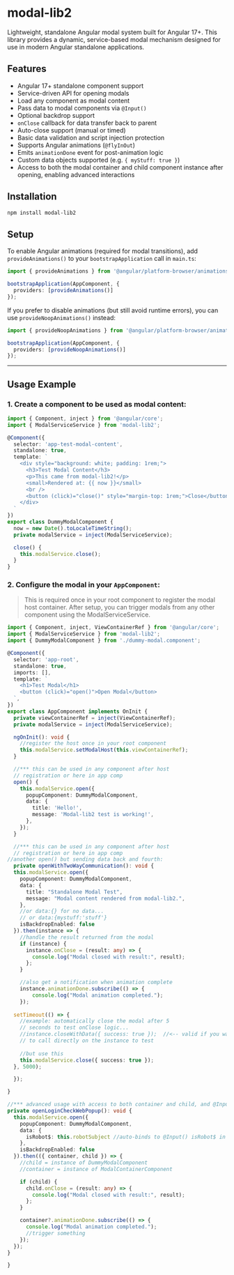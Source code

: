 # modal-lib2

Lightweight, standalone Angular modal system built for Angular 17+. This library provides a dynamic, service-based modal mechanism designed for use in modern Angular standalone applications.

## Features

- Angular 17+ standalone component support  
- Service-driven API for opening modals  
- Load any component as modal content  
- Pass data to modal components via `@Input()` 
- Optional backdrop support  
- `onClose` callback for data transfer back to parent  
- Auto-close support (manual or timed)  
- Basic data validation and script injection protection  
- Supports Angular animations (`@flyInOut`)  
- Emits `animationDone` event for post-animation logic  
- Custom data objects supported (e.g. `{ myStuff: true }`)
- Access to both the modal container and child component instance after opening, enabling advanced interactions

## Installation

```bash
npm install modal-lib2
```

## Setup

To enable Angular animations (required for modal transitions), add `provideAnimations()` to your `bootstrapApplication` call in `main.ts`:

```ts
import { provideAnimations } from '@angular/platform-browser/animations';

bootstrapApplication(AppComponent, {
  providers: [provideAnimations()]
});
```

If you prefer to disable animations (but still avoid runtime errors), you can use `provideNoopAnimations()` instead:

```ts
import { provideNoopAnimations } from '@angular/platform-browser/animations';

bootstrapApplication(AppComponent, {
  providers: [provideNoopAnimations()]
});
```

---

## Usage Example

### 1. Create a component to be used as modal content:

```ts
import { Component, inject } from '@angular/core';
import { ModalServiceService } from 'modal-lib2';

@Component({
  selector: 'app-test-modal-content',
  standalone: true,
  template: `
    <div style="background: white; padding: 1rem;">
      <h3>Test Modal Content</h3>
      <p>This came from modal-lib2!</p>
      <small>Rendered at: {{ now }}</small>
      <br />
      <button (click)="close()" style="margin-top: 1rem;">Close</button>
    </div>
  `
})
export class DummyModalComponent {
  now = new Date().toLocaleTimeString();
  private modalService = inject(ModalServiceService);

  close() {
    this.modalService.close();
  }
}
```

### 2. Configure the modal in your `AppComponent`:

> This is required once in your root component to register the modal host container.
After setup, you can trigger modals from any other component using the ModalServiceService.

```ts
import { Component, inject, ViewContainerRef } from '@angular/core';
import { ModalServiceService } from 'modal-lib2';
import { DummyModalComponent } from './dummy-modal.component';

@Component({
  selector: 'app-root',
  standalone: true,
  imports: [],
  template: `
    <h1>Test Modal</h1>
    <button (click)="open()">Open Modal</button>
  `,
})
export class AppComponent implements OnInit {
  private viewContainerRef = inject(ViewContainerRef);
  private modalService = inject(ModalServiceService);

  ngOnInit(): void {
    //register the host once in your root component
    this.modalService.setModalHost(this.viewContainerRef);
  }

  //*** this can be used in any component after host 
  // registration or here in app comp
  open() {
    this.modalService.open({
      popupComponent: DummyModalComponent,
      data: {
        title: 'Hello!',
        message: 'Modal-lib2 test is working!',
      },
    });
  }

  //*** this can be used in any component after host 
  // registration or here in app comp
//another open() but sending data back and fourth:
  private openWithTwoWayCommunication(): void {
  this.modalService.open({
    popupComponent: DummyModalComponent,
    data: {
      title: "Standalone Modal Test",
      message: "Modal content rendered from modal-lib2.",
    },
    //or data:{} for no data...
    // or data:{mystuff:'stuff'}
    isBackdropEnabled: false
  }).then(instance => {
    //handle the result returned from the modal
    if (instance) {
      instance.onClose = (result: any) => {
        console.log("Modal closed with result:", result);
      };
    }

    //also get a notification when animation complete
    instance.animationDone.subscribe(() => {
        console.log("Modal animation completed.");
    });
    
  setTimeout(() => {
    //example: automatically close the modal after 5 
    // seconds to test onClose logic...
    //instance.closeWithData({ success: true });  //<-- valid if you want 
    // to call directly on the instance to test
    
    //but use this
    this.modalService.close({ success: true });
  }, 5000);

  });

}

//*** advanced usage with access to both container and child, and @Input() data binding:
private openLoginCheckWebPopup(): void {
  this.modalService.open({
    popupComponent: DummyModalComponent,
    data: {
      isRobot$: this.robotSubject //auto-binds to @Input() isRobot$ in modal component
    },
    isBackdropEnabled: false
  }).then(({ container, child }) => {
    //child = instance of DummyModalComponent
    //container = instance of ModalContainerComponent

    if (child) {
      child.onClose = (result: any) => {
        console.log("Modal closed with result:", result);
      };
    }

    container?.animationDone.subscribe(() => {
      console.log("Modal animation completed.");
      //trigger something 
    });
  });
}

}

```




